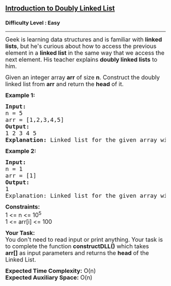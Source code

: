 <h2><a href="https://practice.geeksforgeeks.org/problems/introduction-to-doubly-linked-list/1">Introduction to Doubly Linked List</a></h2><h3>Difficulty Level : Easy</h3><hr><div class="problems_problem_content__Xm_eO"><p><span style="font-size:18px">Geek is learning data structures and is familiar with <strong>linked lists</strong>, but he's curious about how to access the previous element&nbsp;in a <strong>linked list</strong> in the same way that we access&nbsp;the next element. His teacher explains <strong>doubly linked lists</strong> to him.</span></p>

<p><span style="font-size:18px">Given an integer array <strong>arr</strong> of size <strong>n</strong>. Construct the doubly linked list from <strong>arr</strong> and return the <strong>head</strong> of it.</span></p>

<p><span style="font-size:18px"><strong>Example 1:</strong></span></p>

<pre><span style="font-size:18px"><strong>Input:</strong>
n = 5
arr = [1,2,3,4,5]
<strong>Output:</strong>
1 2 3 4 5
<strong>Explanation:</strong> Linked list for the given array will be 1&lt;-&gt;2&lt;-&gt;3&lt;-&gt;4&lt;-&gt;5.</span></pre>

<p><span style="font-size:18px"><strong>Example 2:</strong></span></p>

<pre><span style="font-size:18px"><strong>Input:</strong>
n = 1
arr = [1]
<strong>Output:</strong>
1
Explanation: Linked list for the given array will be 1.</span></pre>

<p><span style="font-size:18px"><strong>Constraints:</strong><br>
1 &lt;= n &lt;= 10<sup>5</sup><br>
1 &lt;= arr[i] &lt;= 100</span></p>

<p><span style="font-size:18px"><strong>Your Task:</strong><br>
You don't need to read input or print anything. Your task is to complete the function <strong>constructDLL()</strong> which takes <strong>arr[]</strong>&nbsp;as input parameters and returns the <strong>head</strong> of the Linked List.</span></p>

<p><span style="font-size:18px"><strong>Expected Time Complexity:</strong>&nbsp;O(n)<br>
<strong>Expected Auxiliary Space:</strong>&nbsp;O(n)</span></p>
</div>